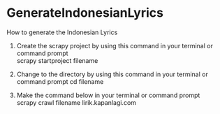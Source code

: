 # GenerateIndonesianLyrics
How to generate the Indonesian Lyrics
1. Create the scrapy project by using this command in your terminal or command prompt  
   scrapy startproject filename
   
2. Change to the directory by using this command in your terminal or command prompt
   cd filename

3. Make the command below in your terminal or command prompt    
   scrapy crawl filename lirik.kapanlagi.com

